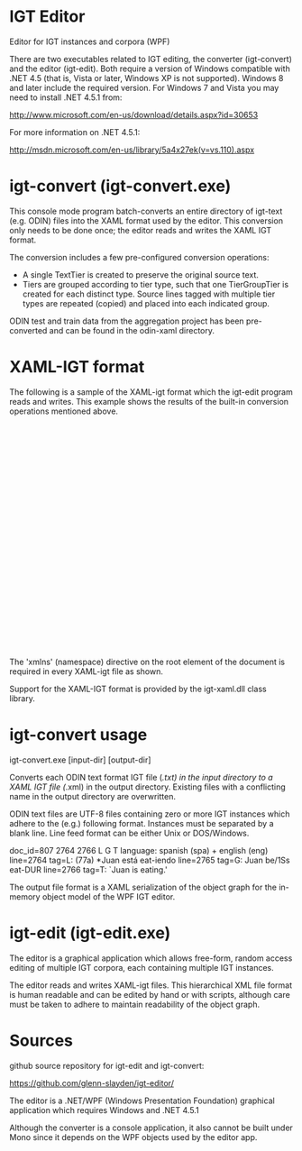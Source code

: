 IGT Editor
==========

Editor for IGT instances and corpora (WPF)


There are two executables related to IGT editing, the converter
(igt-convert) and the editor (igt-edit). Both require a version
of Windows compatible with .NET 4.5 (that is, Vista or later, Windows XP 
is not supported). Windows 8 and later include the required version. For 
Windows 7 and Vista you may need to install .NET 4.5.1 from:

http://www.microsoft.com/en-us/download/details.aspx?id=30653

For more information on .NET 4.5.1:

http://msdn.microsoft.com/en-us/library/5a4x27ek(v=vs.110).aspx

igt-convert (igt-convert.exe)
=============================
This console mode program batch-converts an entire directory of 
igt-text (e.g. ODIN) files into the XAML format used by the editor.
This conversion only needs to be done once; the editor reads and 
writes the XAML IGT format.

The conversion includes a few pre-configured conversion operations:
- A single TextTier is created to preserve the original source text.
- Tiers are grouped according to tier type, such that one TierGroupTier
is created for each distinct type. Source lines tagged with multiple
tier types are repeated (copied) and placed into each indicated group.

ODIN test and train data from the aggregation project has been pre-
converted and can be found in the odin-xaml directory.

XAML-IGT format
===============
The following is a sample of the XAML-igt format which the igt-edit
program reads and writes. This example shows the results of the 
built-in conversion operations mentioned above.

<pre>
<IgtCorpus xmlns="clr-namespace:xie;assembly=igt-xaml"
           Name="_44e4ed39704741aaba1aee6da3099b28"
           Delimiter=" ">
  <IgtCorpus.Items>
    <Igt Name="_7f5d8be3165c475f86dd39638237fa47"
         DocId="342"
         Language="french (fra)"
         FromLine="1193"
         ToLine="1195">
      <Igt.Tiers>
        <TextTier Name="_2b0453acfed14dbfb3e9bb2f35f308c4"
                  Text="doc_id=342 1193 1195 L G T&#xD;&#xA;language: french (fra)&#xD;&#xA;line=1193 tag=L: (i) Le livre  a eu été publié.&#xD;&#xA;line=1194 tag=G: the book has had been  published&#xD;&#xA;line=1195 tag=T: `The book has had been published'"
                  TierType="odin-txt" />
        <TierGroupTier Name="_dda8249bd2b244cc860ae08db11ec885"
                       TierType="Lang">
          <TierGroupTier.Tiers>
            <TextTier Name="_6ab947a639214e7e9b0a0c3597467a23"
                      Text=" (i) Le livre  a eu été publié."
                      TierType="L-1193" />
          </TierGroupTier.Tiers>
        </TierGroupTier>
        <TierGroupTier Name="_9471e64c3e3f44b0b96accf440dd18c5"
                       TierType="Gloss">
          <TierGroupTier.Tiers>
            <TextTier Name="_a83b81a3b313413da4942cabaceb11f8"
                      Text=" the book has had been  published"
                      TierType="G-1194" />
          </TierGroupTier.Tiers>
        </TierGroupTier>
        <TierGroupTier Name="_d1e89f9001ff4ce8a6493c0b2d1f725d"
                       TierType="Transl.">
          <TierGroupTier.Tiers>
            <TextTier Name="_6b82effdadd04c899c1f9d390b58474c"
                      Text=" `The book has had been published'"
                      TierType="T-1195" />
          </TierGroupTier.Tiers>
        </TierGroupTier>
      </Igt.Tiers>
    </Igt>
    <!-- ... any number of additional IGT instances ... -->
  </IgtCorpus.Items>
</IgtCorpus>
</pre>
  
The 'xmlns' (namespace) directive on the root element of the document is 
required in every XAML-igt file as shown.

Support for the XAML-IGT format is provided by the igt-xaml.dll class
library.

igt-convert usage
=================
igt-convert.exe [input-dir] [output-dir]

Converts each ODIN text format IGT file (*.txt) in the input directory to a
XAML IGT file (*.xml) in the output directory. Existing files with a
conflicting name in the output directory are overwritten.

ODIN text files are UTF-8 files containing zero or more IGT instances which
adhere to the (e.g.) following format. Instances must be separated by a
blank line. Line feed format can be either Unix or DOS/Windows.

doc_id=807 2764 2766 L G T
language: spanish (spa) + english (eng)
line=2764 tag=L:         (77a) *Juan está eat-iendo
line=2765 tag=G:               Juan be/1Ss eat-DUR
line=2766 tag=T:               `Juan is eating.'

The output file format is a XAML serialization of the object graph for the
in-memory object model of the WPF IGT editor.

igt-edit (igt-edit.exe)
=======================
The editor is a graphical application which allows free-form, random
access editing of multiple IGT corpora, each containing multiple IGT 
instances.

The editor reads and writes XAML-igt files. This hierarchical XML file 
format is human readable and can be edited by hand or with scripts,
although care must be taken to adhere to maintain readability of the
object graph.

Sources
=======
github source repository for igt-edit and igt-convert: 

https://github.com/glenn-slayden/igt-editor/

The editor is a .NET/WPF (Windows Presentation Foundation) graphical 
application which requires Windows and .NET 4.5.1

Although the converter is a console application, it also cannot be built 
under Mono since it depends on the WPF objects used by the editor app.

